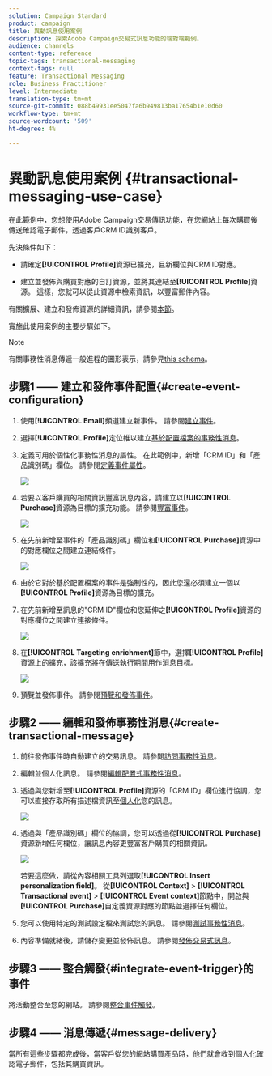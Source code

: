 ```yaml
---
solution: Campaign Standard
product: campaign
title: 異動訊息使用案例
description: 探索Adobe Campaign交易式訊息功能的端對端範例。
audience: channels
content-type: reference
topic-tags: transactional-messaging
context-tags: null
feature: Transactional Messaging
role: Business Practitioner
level: Intermediate
translation-type: tm+mt
source-git-commit: 088b49931ee5047fa6b949813ba17654b1e10d60
workflow-type: tm+mt
source-wordcount: '509'
ht-degree: 4%

---
```



# 異動訊息使用案例 {#transactional-messaging-use-case}

在此範例中，您想使用Adobe Campaign交易傳訊功能，在您網站上每次購買後傳送確認電子郵件，透過客戶CRM ID識別客戶。

先決條件如下：

* 請確定&#x200B;**[!UICONTROL Profile]**&#x200B;資源已擴充，且新欄位與CRM ID對應。

* 建立並發佈與購買對應的自訂資源，並將其連結至&#x200B;**[!UICONTROL Profile]**&#x200B;資源。 這樣，您就可以從此資源中檢索資訊，以豐富郵件內容。

有關擴展、建立和發佈資源的詳細資訊，請參閱[本節](../../developing/using/key-steps-to-add-a-resource.md)。

實施此使用案例的主要步驟如下。

>[!NOTE]
>
>有關事務性消息傳遞一般進程的圖形表示，請參見[this schema](../../channels/using/getting-started-with-transactional-msg.md#key-steps)。

## 步驟1 —— 建立和發佈事件配置{#create-event-configuration}

1. 使用&#x200B;**[!UICONTROL Email]**&#x200B;頻道建立新事件。 請參閱[建立事件](../../channels/using/configuring-transactional-event.md#creating-an-event)。

1. 選擇&#x200B;**[!UICONTROL Profile]**&#x200B;定位維以建立[基於配置檔案的事務性消息](../../channels/using/configuring-transactional-event.md#profile-based-transactional-messages)。

1. 定義可用於個性化事務性消息的屬性。 在此範例中，新增「CRM ID」和「產品識別碼」欄位。 請參閱[定義事件屬性](../../channels/using/configuring-transactional-event.md#defining-the-event-attributes)。

   ![](assets/message-center_usecase1.png)

1. 若要以客戶購買的相關資訊豐富訊息內容，請建立以&#x200B;**[!UICONTROL Purchase]**&#x200B;資源為目標的擴充功能。 請參閱[豐富事件](../../channels/using/configuring-transactional-event.md#enriching-the-transactional-message-content)。

   ![](assets/message-center_usecase2.png)

1. 在先前新增至事件的「產品識別碼」欄位和&#x200B;**[!UICONTROL Purchase]**&#x200B;資源中的對應欄位之間建立連結條件。

   ![](assets/message-center_usecase3.png)

1. 由於它對於基於配置檔案的事件是強制性的，因此您還必須建立一個以&#x200B;**[!UICONTROL Profile]**&#x200B;資源為目標的擴充。

1. 在先前新增至訊息的&quot;CRM ID&quot;欄位和您延伸之&#x200B;**[!UICONTROL Profile]**&#x200B;資源的對應欄位之間建立連接條件。<!--What's the purpose to have created a CRM ID for this event and to have the CRM ID as a join condition? could it be any other field provided you created it in the event?-->

   ![](assets/message-center_usecase4.png)

1. 在&#x200B;**[!UICONTROL Targeting enrichment]**&#x200B;節中，選擇&#x200B;**[!UICONTROL Profile]**&#x200B;資源上的擴充，該擴充將在傳送執行期間用作消息目標。

   ![](assets/message-center_usecase5.png)

1. 預覽並發佈事件。 請參閱[預覽和發佈事件](../../channels/using/publishing-transactional-event.md#previewing-and-publishing-the-event)。

## 步驟2 —— 編輯和發佈事務性消息{#create-transactional-message}

1. 前往發佈事件時自動建立的交易訊息。 請參閱[訪問事務性消息](../../channels/using/editing-transactional-message.md#accessing-transactional-messages)。

1. 編輯並個人化訊息。 請參閱[編輯配置式事務性消息](../../channels/using/editing-transactional-message.md#editing-profile-transactional-message)。

1. 透過與您新增至&#x200B;**[!UICONTROL Profile]**&#x200B;資源的「CRM ID」欄位進行協調，您可以直接存取所有描述檔資訊至[個人化](../../designing/using/personalization.md#inserting-a-personalization-field)您的訊息。

   ![](assets/message-center_usecase6.png)

1. 透過與「產品識別碼」欄位的協調，您可以透過從&#x200B;**[!UICONTROL Purchase]**&#x200B;資源新增任何欄位，讓訊息內容更豐富客戶購買的相關資訊。

   ![](assets/message-center_usecase7.png)

   若要這麼做，請從內容相關工具列選取&#x200B;**[!UICONTROL Insert personalization field]**。 從&#x200B;**[!UICONTROL Context]** > **[!UICONTROL Transactional event]** > **[!UICONTROL Event context]**&#x200B;節點中，開啟與&#x200B;**[!UICONTROL Purchase]**&#x200B;自定義資源對應的節點並選擇任何欄位。

1. 您可以使用特定的測試設定檔來測試您的訊息。 請參閱[測試事務性消息](../../channels/using/testing-transactional-message.md#testing-a-transactional-message)。

1. 內容準備就緒後，請儲存變更並發佈訊息。 請參閱[發佈交易式訊息](../../channels/using/publishing-transactional-message.md#publishing-a-transactional-message)。

## 步驟3 —— 整合觸發{#integrate-event-trigger}的事件

將活動整合至您的網站。 請參閱[整合事件觸發](../../channels/using/getting-started-with-transactional-msg.md#integrate-event-trigger)。

## 步驟4 —— 消息傳遞{#message-delivery}

當所有這些步驟都完成後，當客戶從您的網站購買產品時，他們就會收到個人化確認電子郵件，包括其購買資訊。